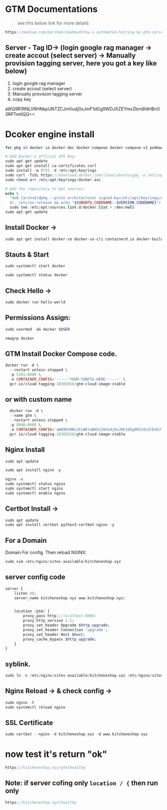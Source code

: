 # GTM Documentations
> see this below link for more details
```php
https://medium.com/@arshakilmahmud/how-i-automated-hosting-my-gtm-server-using-a-simple-bash-script-809f9ff9e0eb
```

## Server - Tag ID-> (login google rag manager -> create accout (select server) -> Manually provision tagging server, here you got a key like below)
 1. login google rag manager
 2. create accout (select server)
 3. Manually provision tagging server
 4. copy key

    
aWQ9R1RNLVRHNkpUNTZCJmVudj0xJmF1dGg9WDJXZEYmxZbm9IdHBnX3RPTmtIQQ==


# Dcoker engine install

```php
for pkg in docker.io docker-doc docker-compose docker-compose-v2 podman-docker containerd runc; do sudo apt-get remove $pkg; done
```

```php
# Add Docker's official GPG key:
sudo apt-get update
sudo apt-get install ca-certificates curl
sudo install -m 0755 -d /etc/apt/keyrings
sudo curl -fsSL https://download.docker.com/linux/ubuntu/gpg -o /etc/apt/keyrings/docker.asc
sudo chmod a+r /etc/apt/keyrings/docker.asc

# Add the repository to Apt sources:
echo \
  "deb [arch=$(dpkg --print-architecture) signed-by=/etc/apt/keyrings/docker.asc] https://download.docker.com/linux/ubuntu \
  $(. /etc/os-release && echo "${UBUNTU_CODENAME:-$VERSION_CODENAME}") stable" | \
  sudo tee /etc/apt/sources.list.d/docker.list > /dev/null
sudo apt-get update
```


## Install Docker -> 
```php
sudo apt-get install docker-ce docker-ce-cli containerd.io docker-buildx-plugin docker-compose-plugin
```


## Stauts & Start 
```php
sudo systemctl start docker
```
```php
sudo systemctl status docker
```

## Check Hello -> 
```php
sudo docker run hello-world
```

##  Permissions Assign: 
```php
sudo usermod -aG docker $USER
```
```php
newgrp docker
```


## GTM Install Docker Compose code. 
```php
docker run -d \
  --restart unless-stopped \
  -p 5201:8080 \
  -e CONTAINER_CONFIG='------YOUR-CONFIG-HERE------' \
  gcr.io/cloud-tagging-10302018/gtm-cloud-image:stable
```
## or with custom name
```php
  docker run -d \
  --name gtm \
  --restart unless-stopped \
  -p 8080:8080 \
  -e CONTAINER_CONFIG='aWQ9R1RNLUtLWEtaWkhIJmVudj0xJmF1dGg9R2tOcUlEeDJTRWxJRXc4U3lraEkzUQ==' \
  gcr.io/cloud-tagging-10302018/gtm-cloud-image:stable
```

## Nginx Install 
```php
sudo apt update
```
```php
sudo apt install nginx -y
```
```php
nginx -v
sudo systemctl status nginx
sudo systemctl start nginx
sudo systemctl enable nginx
```

##  Certbot Install ->
```php
sudo apt update
sudo apt install certbot python3-certbot-nginx -y
```

## For a Domain 
Domain For config.
Then reload NGINX:

```php
sudo vim /etc/nginx/sites-available/kitcheneshop.xyz
```
## server config code
```php
server {
    listen 80;
    server_name kitcheneshop.xyz www.kitcheneshop.xyz;


    location /gtm/ {
        proxy_pass http://localhost:8080;
        proxy_http_version 1.1;
        proxy_set_header Upgrade $http_upgrade;
        proxy_set_header Connection 'upgrade';
        proxy_set_header Host $host;
        proxy_cache_bypass $http_upgrade;
    }
}
```

## syblink. 
```php
sudo ln -s /etc/nginx/sites-available/kitcheneshop.xyz /etc/nginx/sites-enabled/
```

## Nginx Reload -> & check config ->
```php
sudo nginx -t
sudo systemctl reload nginx
```

## SSL Certificate
```php
sudo certbot --nginx -d kitcheneshop.xyz -d www.kitcheneshop.xyz
```
# now test it's return "ok"
```php
https://kitcheneshop.xyz/gtm/healthy
```
## Note: if server cofing only ```location / {``` then run only

```php
https://kitcheneshop.xyz/healthy
```













